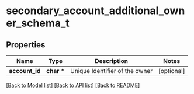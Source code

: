 # secondary_account_additional_owner_schema_t

## Properties
Name | Type | Description | Notes
------------ | ------------- | ------------- | -------------
**account_id** | **char \*** | Unique Identifier of the owner | [optional] 

[[Back to Model list]](../README.md#documentation-for-models) [[Back to API list]](../README.md#documentation-for-api-endpoints) [[Back to README]](../README.md)



